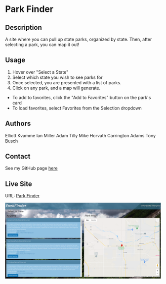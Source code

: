 # Park Finder

## Description
A site where you can pull up state parks, organized by state. Then, after selecting a park, you can map it out!

## Usage
1. Hover over "Select a State"
2. Select which state you wish to see parks for
3. Once selected, you are presented with a list of parks.
4. Click on any park, and a map will generate.

- To add to favorites, click the "Add to Favorites" button on the park's card
- To load favorites, select Favorites from the Selection dropdown

## Authors
Elliott Kvamme
Ian Miller
Adam Tilly
Mike Horvath
Carrington Adams
Tony Busch

## Contact
See my GitHub page [here](https://github.com/Bycicleace)

## Live Site
URL: [Park Finder](https://Bycicleace.github.io/ParkFinder/)

![Site Image](assets/img/site.png)